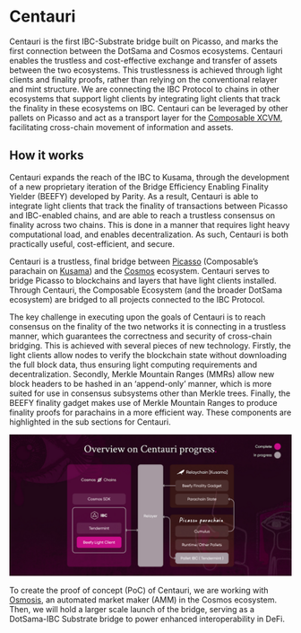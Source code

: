 # Centauri

Centauri is the first IBC-Substrate bridge built on Picasso, and marks the first connection between the DotSama and Cosmos ecosystems. Centauri enables the trustless and cost-effective exchange and transfer of assets between the two ecosystems. This trustlessness is achieved through light clients and finality proofs, rather than relying on the conventional relayer and mint structure. We are connecting the IBC Protocol to chains in other ecosystems that support light clients by integrating light clients that track the finality in these ecosystems on IBC. Centauri can be leveraged by other pallets on Picasso and act as a transport layer for the [Composable XCVM](https://dali.devnets.composablefinance.ninja/products/cross-chain-virtual-machine.html), facilitating cross-chain movement of information and assets.


## How it works

Centauri expands the reach of the IBC to Kusama, through the development of a new proprietary iteration of the Bridge Efficiency Enabling Finality Yielder (BEEFY) developed by Parity. As a result, Centauri is able to integrate light clients that track the finality of transactions between Picasso and IBC-enabled chains, and are able to reach a trustless consensus on finality across two chains. This is done in a manner that requires light heavy computational load, and enables decentralization. As such, Centauri is both practically useful, cost-efficient, and secure.

Centauri is a trustless, final bridge between [Picasso](https://www.picasso.xyz/) (Composable’s parachain on [Kusama](https://kusama.network/)) and the [Cosmos](https://cosmos.network/) ecosystem. Centauri serves to bridge Picasso to blockchains and layers that have light clients installed. Through Centauri, the Composable Ecosystem (and the broader DotSama ecosystem) are bridged to all projects connected to the IBC Protocol.

The key challenge in executing upon the goals of Centauri is to reach consensus on the finality of the two networks it is connecting in a trustless manner, which guarantees the correctness and security of cross-chain bridging. This is achieved with several pieces of new technology. Firstly, the light clients allow nodes to verify the blockchain state without downloading the full block data, thus ensuring light computing requirements and decentralization. Secondly, Merkle Mountain Ranges (MMRs) allow new block headers to be hashed in an ‘append-only’ manner, which is more suited for use in consensus subsystems other than Merkle trees. Finally, the BEEFY finality gadget makes use of Merkle Mountain Ranges to produce finality proofs for parachains in a more efficient way. These components are highlighted in the sub sections for Centauri.


![overview_centauri_progress](./overview-centauri-progress.png)


To create the proof of concept (PoC) of Centauri, we are working with [Osmosis](https://osmosis.zone/), an automated market maker (AMM) in the Cosmos ecosystem. Then, we will hold a larger scale launch of the bridge, serving as a DotSama-IBC Substrate bridge to power enhanced interoperability in DeFi.